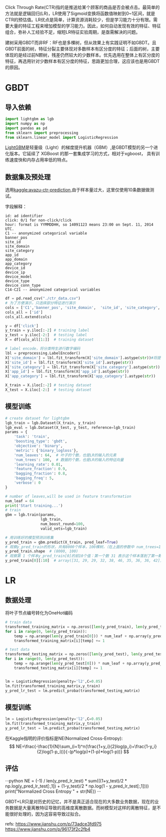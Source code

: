 Click Through Rate(CTR)指的是推送给某个顾客的商品是否会被点击。最简单的方法就是逻辑回归(LR)，LR使用了Sigmoid变换将函数值映射到0~1区间，就是CTR的预估值。LR优点是简单，计算资源消耗较少，但是学习能力十分有限。需要大量的特征工程来增加模型的学习能力。因此，如何自动发现有效的特征、特征组合，弥补人工经验不足，缩短LR特征实验周期，是亟需解决的问题。

建树采用GBDT而非RF：RF也是多棵树，但从效果上有实践证明不如GBDT。且GBDT前面的树，特征分裂主要体现对多数样本有区分度的特征；后面的树，主要体现的是经过前N颗树，残差仍然较大的少数样本。优先选用在整体上有区分度的特征，再选用针对少数样本有区分度的特征，思路更加合理，这应该也是用GBDT的原因。


# GBDT

## 导入依赖
```python
import lightgbm as lgb
import numpy as np
import pandas as pd
from sklearn import preprocessing
from sklearn.linear_model import LogisticRegression
```
[LightGBM](https://blog.csdn.net/zhong_ddbb/article/details/106244036)是轻量级（Light）的梯度提升机器（GBM）,是GBDT模型的另一个进化版本。它延续了 XGBoost 的那一套集成学习的方式，相对于xgboost， 具有训练速度快和内存占用率低的特点。


## 数据集及预处理
选用[kaggle:avazu-ctr-prediction](https://links.jianshu.com/go?to=https%3A%2F%2Fwww.kaggle.com%2Fc%2Favazu-ctr-prediction),由于样本量过大，这里仅使用10条数据做测试。

字段解释：
```
id: ad identifier
click: 0/1 for non-click/click
hour: format is YYMMDDHH, so 14091123 means 23:00 on Sept. 11, 2014 UTC.
C1 -- anonymized categorical variable
banner_pos
site_id
site_domain
site_category
app_id
app_domain
app_category
device_id
device_ip
device_model
device_type
device_conn_type
C14-C21 -- anonymized categorical variables
```


```python
df = pd.read_csv("./ctr_data.csv")
# 为了方便演示，只选择部分特征进行演示
cols = ['C1','banner_pos', 'site_domain',  'site_id', 'site_category','app_id', 'app_category',  'device_type',  'device_conn_type', 'C14', 'C15','C16']
cols_all = ['id']
cols_all.extend(cols)

y = df['click']  
y_train = y.iloc[:-2] # training label
y_test = y.iloc[-2:]  # testing label
X = df[cols_all[1:]]  # training dataset

# label encode，将分类特生进行数字编码
lbl = preprocessing.LabelEncoder()
X['site_domain'] = lbl.fit_transform(X['site_domain'].astype(str))#将提示的包含错误数据类型这一列进行转换
X['site_id'] = lbl.fit_transform(X['site_id'].astype(str))
X['site_category'] = lbl.fit_transform(X['site_category'].astype(str))
X['app_id'] = lbl.fit_transform(X['app_id'].astype(str))
X['app_category'] = lbl.fit_transform(X['app_category'].astype(str))

X_train = X.iloc[:-2] # testing dataset
X_test = X.iloc[-2:]  # testing dataset
```

## 模型训练

```python
# create dataset for lightgbm
lgb_train = lgb.Dataset(X_train, y_train)
lgb_eval = lgb.Dataset(X_test, y_test, reference=lgb_train)
params = {
    'task': 'train',
    'boosting_type': 'gbdt',
    'objective': 'binary',
    'metric': {'binary_logloss'},
    'num_leaves': 64,  # 叶子的个数，也是LR的输入的元素
    'num_trees': 100,  # 数据的个数，也是LR的输入的特征向量
    'learning_rate': 0.01,
    'feature_fraction': 0.9,
    'bagging_fraction': 0.8,
    'bagging_freq': 5,
    'verbose': 0
}

# number of leaves,will be used in feature transformation
num_leaf = 64
print('Start training...')
# train
gbm = lgb.train(params,
                lgb_train,
                num_boost_round=100,
                valid_sets=lgb_train)

# 用训练好的模型预测训练集
y_pred_train = gbm.predict(X_train, pred_leaf=True)
# 观察y_pred_train的形状，共有8000个样本，100棵树，（在上面的参数中 num_trees=100)
y_pred_train.shape  # (8000, 100)
# 观察第 1 个样本y_pred_train[0]的前10个值：第一个数 31 表示这个样本落到了第一颗树的 31 叶子节点，29 表示落到了第二棵树的 29 叶子节点，注意31 、29表示节点编号，从0开始到63。
y_pred_train[0][:10]  # array([31, 29, 29, 32, 38, 46, 35, 36, 36, 42])


```


# LR

## 数据处理
将叶子节点编号转化为OneHot编码
```python
# train data
transformed_training_matrix = np.zeros([len(y_pred_train), len(y_pred_train[0]) * num_leaf],dtype=np.int64)  # N * num_tress * num_leafs
for i in range(0, len(y_pred_train)):
    temp = np.arange(len(y_pred_train[0])) * num_leaf + np.array(y_pred_train[i])
    transformed_training_matrix[i][temp] += 1

# test data
transformed_testing_matrix = np.zeros([len(y_pred_test), len(y_pred_test[0]) * num_leaf], dtype=np.int64)
for i in range(0, len(y_pred_test)):
    temp = np.arange(len(y_pred_test[0])) * num_leaf + np.array(y_pred_test[i])
    transformed_testing_matrix[i][temp] += 1


lm = LogisticRegression(penalty='l2',C=0.05)
lm.fit(transformed_training_matrix,y_train) 
y_pred_lr_test = lm.predict_proba(transformed_testing_matrix) 
```

## 模型训练

```python
lm = LogisticRegression(penalty='l2',C=0.05)
lm.fit(transformed_training_matrix,y_train) 
y_pred_lr_test = lm.predict_proba(transformed_testing_matrix) 
```

在Kaggle指明的评价指标是NE(Normalized Cross-Entropy):
$$ 
NE=\frac{-\frac{1}{N}\sum_(i=1)^n(\frac{1+y_i}{2}log(p_i)+\frac{1-y_i}{2}log(1-p_i))}{-(p*log(p)+(1-p)*log(1-p))}
$$


## 评估
···python
NE = (-1) / len(y_pred_lr_test) * sum(((1+y_test)/2 * np.log(y_pred_lr_test[:,1]) +  (1-y_test)/2 * np.log(1 - y_pred_lr_test[:,1])))
print("Normalized Cross Entropy " + str(NE))
···

GBDT+LR只是对历史的记忆，并不是真正适合现在的大多数业务数据，现在的业务数据是大量离散特征导致的高维度离散数据。而树模型对这样的离散特征，是不能很好处理的，因为这容易导致过拟合。

refs:
https://www.jianshu.com/p/73adce3fd975
https://www.jianshu.com/p/96173f2c2fb4